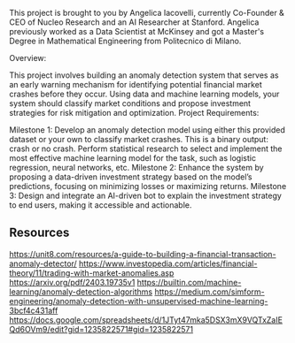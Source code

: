 This project is brought to you by Angelica Iacovelli, currently Co-Founder & CEO of Nucleo Research and an AI Researcher at Stanford. Angelica previously worked as a Data Scientist at McKinsey and got a Master's Degree in Mathematical Engineering from Politecnico di Milano.

Overview:

This project involves building an anomaly detection system that serves as an early warning mechanism for identifying potential financial market crashes before they occur. Using data and machine learning models, your system should classify market conditions and propose investment strategies for risk mitigation and optimization.
Project Requirements:

Milestone 1: Develop an anomaly detection model using either this provided dataset or your own to classify market crashes. This is a binary output: crash or no crash. Perform statistical research to select and implement the most effective machine learning model for the task, such as logistic regression, neural networks, etc.
Milestone 2: Enhance the system by proposing a data-driven investment strategy based on the model’s predictions, focusing on minimizing losses or maximizing returns.
Milestone 3: Design and integrate an AI-driven bot to explain the investment strategy to end users, making it accessible and actionable.

## Resources
https://unit8.com/resources/a-guide-to-building-a-financial-transaction-anomaly-detector/
https://www.investopedia.com/articles/financial-theory/11/trading-with-market-anomalies.asp
https://arxiv.org/pdf/2403.19735v1
https://builtin.com/machine-learning/anomaly-detection-algorithms
https://medium.com/simform-engineering/anomaly-detection-with-unsupervised-machine-learning-3bcf4c431aff
https://docs.google.com/spreadsheets/d/1JTyt47mka5DSX3mX9VQTxZaIEQd6OVm9/edit?gid=1235822571#gid=1235822571
